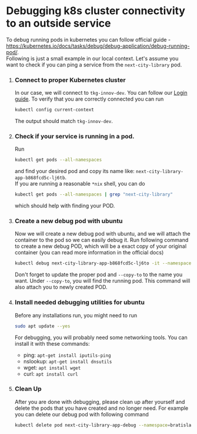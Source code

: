# Debugging k8s cluster connectivity to an outside service

To debug running pods in kubernetes you can follow official guide - https://kubernetes.io/docs/tasks/debug/debug-application/debug-running-pod/.  
Following is just a small example in our local context. Let's assume you want to check if you can ping a service from the `next-city-library` pod.

1. ### Connect to proper Kubernetes cluster

   In our case, we will connect to `tkg-innov-dev`. You can follow our [Login guide](./kubernetes-lens-setup).
   To verify that you are correctly connected you can run

   ```bash
   kubectl config current-context
   ```

   The output should match `tkg-innov-dev`.

2. ### Check if your service is running in a pod.

   Run

   ```bash
   kubectl get pods --all-namespaces
   ```

   and find your desired pod and copy its name like: `next-city-library-app-b868fcd5c-lj6tb`.  
   If you are running a reasonable `*nix` shell, you can do

   ```bash
   kubectl get pods --all-namespaces | grep "next-city-library"
   ```

   which should help with finding your POD.

3. ### Create a new debug pod with ubuntu

   Now we will create a new debug pod with ubuntu, and we will attach the container to the pod so we can easily debug it.
   Run following command to create a new debug POD, which will be a exact copy of your original container (you can read more information in the official docs)

   ```bash
   kubectl debug next-city-library-app-b868fcd5c-lj6to -it --namespace=bratislava-monorepo --image=ubuntu --share-processes --copy-to=next-city-library-app-debug
   ```

   Don't forget to update the proper pod and `--copy-to` to the name you want. Under `--copy-to`, you will find the running pod. This command will also attach you to newly created POD.

4. ### Install needed debugging utilities for ubuntu

   Before any installations run, you might need to run

   ```bash
   sudo apt update --yes
   ```

   For debugging, you will probably need some networking tools. You can install it with these commands:

   - ping: `apt-get install iputils-ping`
   - nslookup: `apt-get install dnsutils`
   - wget: `apt install wget`
   - curl: `apt install curl`

5. ### Clean Up

   After you are done with debugging, please clean up after yourself and delete the pods that you have created and no longer need. For example you can delete our debug pod with following command

   ```bash
   kubectl delete pod next-city-library-app-debug --namespace=bratislava-monorepo
   ```
